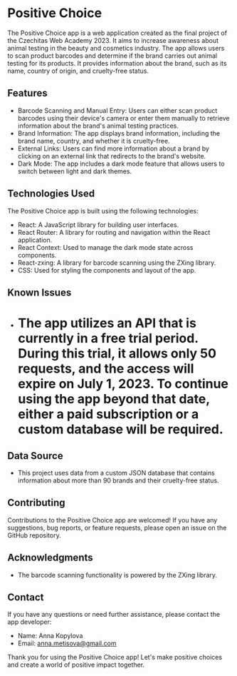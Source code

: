 # Positive Choice

The Positive Choice app is a web application created as the final project of the Czechitas Web Academy 2023. It aims to increase awareness about animal testing in the beauty and cosmetics industry. The app allows users to scan product barcodes and determine if the brand carries out animal testing for its products. It provides information about the brand, such as its name, country of origin, and cruelty-free status.

## Features

- Barcode Scanning and Manual Entry: Users can either scan product barcodes using their device's camera or enter them manually to retrieve information about the brand's animal testing practices.
- Brand Information: The app displays brand information, including the brand name, country, and whether it is cruelty-free.
- External Links: Users can find more information about a brand by clicking on an external link that redirects to the brand's website.
- Dark Mode: The app includes a dark mode feature that allows users to switch between light and dark themes.

## Technologies Used

The Positive Choice app is built using the following technologies:

- React: A JavaScript library for building user interfaces.
- React Router: A library for routing and navigation within the React application.
- React Context: Used to manage the dark mode state across components.
- React-zxing: A library for barcode scanning using the ZXing library.
- CSS: Used for styling the components and layout of the app.

## Known Issues

- # The app utilizes an API that is currently in a free trial period. During this trial, it allows only 50 requests, and the access will expire on July 1, 2023. To continue using the app beyond that date, either a paid subscription or a custom database will be required.

## Data Source

- This project uses data from a custom JSON database that contains information about more than 90 brands and their cruelty-free status.

## Contributing

Contributions to the Positive Choice app are welcomed! If you have any suggestions, bug reports, or feature requests, please open an issue on the GitHub repository.

## Acknowledgments

- The barcode scanning functionality is powered by the ZXing library.

## Contact

If you have any questions or need further assistance, please contact the app developer:

- Name: Anna Kopylova
- Email: anna.metisova@gmail.com

Thank you for using the Positive Choice app! Let's make positive choices and create a world of positive impact together.

